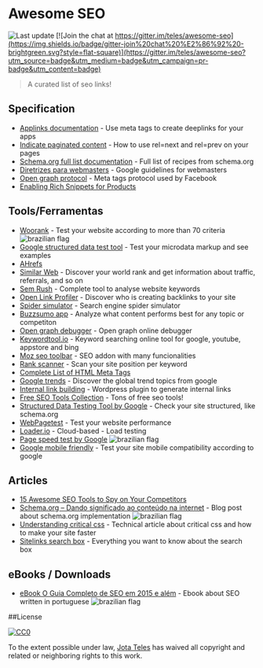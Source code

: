 # Awesome SEO

![Last update](https://img.shields.io/badge/last%20update-04%20OCT%202015-green.svg?style=flat-square)
[![Join the chat at https://gitter.im/teles/awesome-seo](https://img.shields.io/badge/gitter-join%20chat%20%E2%86%92%20-brightgreen.svg?style=flat-square)](https://gitter.im/teles/awesome-seo?utm_source=badge&utm_medium=badge&utm_campaign=pr-badge&utm_content=badge)

> A curated list of seo links!

[br]: https://upload.wikimedia.org/wikipedia/commons/4/40/Icons-flag-br.png  "Conteúdo disponível em português"

## Specification
* [Applinks documentation](http://applinks.org/documentation/) - Use meta tags to create deeplinks for your apps  
* [Indicate paginated content](https://support.google.com/webmasters/answer/1663744) - How to use rel&#x3D;next and rel&#x3D;prev on your pages  
* [Schema.org full list documentation](http://schema.org/docs/full.html) - Full list of recipes from schema.org  
* [Diretrizes para webmasters](https://support.google.com/webmasters/answer/35769) - Google guidelines for webmasters  
* [Open graph protocol](http://opengraphprotocol.org/) - Meta tags protocol used by Facebook  
* [Enabling Rich Snippets for Products](https://developers.google.com/structured-data/rich-snippets/products?hl&#x3D;en&amp;rd&#x3D;1)  
    
## Tools/Ferramentas
* [Woorank](https://www.woorank.com/pt/) - Test your website according to more than 70 criteria  ![brazilian flag][br]
* [Google structured data test tool](https://developers.google.com/structured-data/testing-tool/) - Test your microdata markup and see examples  
* [AHrefs](https://ahrefs.com)  
* [Similar Web](http://www.similarweb.com/) - Discover your world rank and get information about traffic, referrals, and so on  
* [Sem Rush](http://www.semrush.com/) - Complete tool to analyse website keywords  
* [Open Link Profiler](http://openlinkprofiler.org/) - Discover who is creating backlinks to your site  
* [Spider simulator](http://tools.seochat.com/tools/search-spider-simulator) - Search engine spider simulator  
* [Buzzsumo app](https://app.buzzsumo.com) - Analyze what content performs best for any topic or competiton  
* [Open graph debugger](https://developers.facebook.com/tools/debug/og/object?) - Open graph online debugger  
* [Keywordtool.io](http://keywordtool.io/) - Keyword searching online tool for google, youtube, appstore and bing  
* [Moz seo toolbar](https://moz.com/tools/seo-toolbar) - SEO addon with many funcionalities  
* [Rank scanner](http://app.rankscanner.com/) - Scan your site position per keyword   
* [Complete List of HTML Meta Tags](https://gist.github.com/whitingx/3840905)  
* [Google trends](https://www.google.com/trends/) - Discover the global trend topics from google  
* [Internal link building](http://tools.seochat.com/tools/interlinking-plugin/) - Wordpress plugin to generate internal links  
* [Free SEO Tools Collection](http://tools.seochat.com/) - Tons of free seo tools!  
* [Structured Data Testing Tool by Google](https://developers.google.com/structured-data/testing-tool/) - Check your site structured, like schema.org  
* [WebPagetest](http://www.webpagetest.org/) - Test your website performance  
* [Loader.io](https://loader.io/) - Cloud-based - Load testing  
* [Page speed test by Google](https://developers.google.com/speed/pagespeed/insights/?hl&#x3D;pt-BR)  ![brazilian flag][br]
* [Google mobile friendly](https://www.google.com/webmasters/tools/mobile-friendly) - Test your site mobile compatibility according to google  
    
## Articles
* [15 Awesome SEO Tools to Spy on Your Competitors](http://blog.mention.com/competitor-seo-tools/)  
* [Schema.org – Dando significado ao conteúdo na internet](http://blog.popupdesign.com.br/schema-org-dando-significado-ao-conteudo-na-internet/) - Blog post about schema.org implementation  ![brazilian flag][br]
* [Understanding critical css](http://www.smashingmagazine.com/2015/08/understanding-critical-css/) - Technical article about critical css and how to make your site faster  
* [Sitelinks search box](https://developers.google.com/structured-data/slsb-overview) - Everything you want to know about the search box  
    
## eBooks / Downloads
* [eBook O Guia Completo de SEO em 2015 e além](http://materiais.resultadosdigitais.com.br/guia-completo-seo) - Ebook about SEO written in portuguese  ![brazilian flag][br]
    

##License

[![CC0](https://i.creativecommons.org/l/by/4.0/88x31.png)](http://creativecommons.org/licenses/by/4.0/)

To the extent possible under law, [Jota Teles](http://github.com/teles) has waived all copyright and related or neighboring rights to this work.
